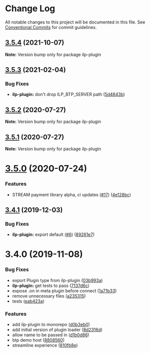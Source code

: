 # Change Log

All notable changes to this project will be documented in this file.
See [Conventional Commits](https://conventionalcommits.org) for commit guidelines.

## [3.5.4](https://github.com/interledgerjs/interledgerjs/compare/ilp-plugin@3.5.3...ilp-plugin@3.5.4) (2021-10-07)

**Note:** Version bump only for package ilp-plugin

## [3.5.3](https://github.com/interledgerjs/interledgerjs/compare/ilp-plugin@3.5.2...ilp-plugin@3.5.3) (2021-02-04)

### Bug Fixes

- **ilp-plugin:** don't drop ILP_BTP_SERVER path ([5d4843b](https://github.com/interledgerjs/interledgerjs/commit/5d4843b947c8b1bb4237ff83083c084b71620a52))

## [3.5.2](https://github.com/interledgerjs/interledgerjs/compare/ilp-plugin@3.5.1...ilp-plugin@3.5.2) (2020-07-27)

**Note:** Version bump only for package ilp-plugin

## [3.5.1](https://github.com/interledgerjs/interledgerjs/compare/ilp-plugin@3.5.0...ilp-plugin@3.5.1) (2020-07-27)

**Note:** Version bump only for package ilp-plugin

# [3.5.0](https://github.com/interledgerjs/interledgerjs/compare/ilp-plugin@3.4.1...ilp-plugin@3.5.0) (2020-07-24)

### Features

- STREAM payment library alpha, ci updates ([#17](https://github.com/interledgerjs/interledgerjs/issues/17)) ([4e128bc](https://github.com/interledgerjs/interledgerjs/commit/4e128bcee372144c1324a73e8b51223a0b133f2e))

## [3.4.1](https://github.com/interledgerjs/interledgerjs/compare/ilp-plugin@3.4.0...ilp-plugin@3.4.1) (2019-12-03)

### Bug Fixes

- **ilp-plugin:** export default ([#6](https://github.com/interledgerjs/interledgerjs/issues/6)) ([89261e7](https://github.com/interledgerjs/interledgerjs/commit/89261e7))

# 3.4.0 (2019-11-08)

### Bug Fixes

- export Plugin type from ilp-plugin ([03b993a](https://github.com/interledgerjs/interledgerjs/commit/03b993a))
- **ilp-plugin:** get tests to pass ([7137d6c](https://github.com/interledgerjs/interledgerjs/commit/7137d6c))
- expose .on in meta plugin before connect ([1a71b33](https://github.com/interledgerjs/interledgerjs/commit/1a71b33))
- remove unnecessary files ([a235315](https://github.com/interledgerjs/interledgerjs/commit/a235315))
- tests ([eab423a](https://github.com/interledgerjs/interledgerjs/commit/eab423a))

### Features

- add ilp-plugin to monorepo ([d0b3eb0](https://github.com/interledgerjs/interledgerjs/commit/d0b3eb0))
- add initial version of plugin loader ([8d2316d](https://github.com/interledgerjs/interledgerjs/commit/8d2316d))
- allow name to be passed in ([d1b0d86](https://github.com/interledgerjs/interledgerjs/commit/d1b0d86))
- btp demo host ([8808560](https://github.com/interledgerjs/interledgerjs/commit/8808560))
- streamline experience ([810fb8e](https://github.com/interledgerjs/interledgerjs/commit/810fb8e))
